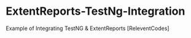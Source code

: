 # ExtentReports-TestNg-Integration
Example of Integrating TestNG &amp; ExtentReports [ReleventCodes]
